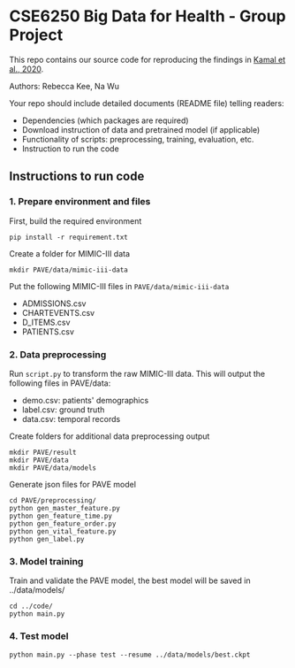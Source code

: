 # CSE6250 Big Data for Health - Group Project

This repo contains our source code for reproducing the findings in  [Kamal et al., 2020](https://bmcmedinformdecismak.biomedcentral.com/articles/10.1186/s12911-020-01331-7).

Authors: Rebecca Kee, Na Wu

Your repo should include detailed documents (README file) telling readers:
* Dependencies (which packages are required)
* Download instruction of data and pretrained model (if applicable)
* Functionality of scripts: preprocessing, training, evaluation, etc.
* Instruction to run the code

## Instructions to run code

### 1. Prepare environment and files

First, build the required environment
```
pip install -r requirement.txt
```

Create a folder for MIMIC-III data
``` 
mkdir PAVE/data/mimic-iii-data
```

Put the following MIMIC-III files in `PAVE/data/mimic-iii-data` 
* ADMISSIONS.csv
* CHARTEVENTS.csv
* D_ITEMS.csv
* PATIENTS.csv

### 2. Data preprocessing

Run `script.py` to transform the raw MIMIC-III data. This will output the following files in PAVE/data:
* demo.csv: patients' demographics
* label.csv: ground truth
* data.csv: temporal records

Create folders for additional data preprocessing output
```
mkdir PAVE/result
mkdir PAVE/data
mkdir PAVE/data/models
```

Generate json files for PAVE model
```
cd PAVE/preprocessing/
python gen_master_feature.py 
python gen_feature_time.py
python gen_feature_order.py 
python gen_vital_feature.py 
python gen_label.py 
```

### 3. Model training

Train and validate the PAVE model, the best model will be saved in ../data/models/
```
cd ../code/
python main.py 
```
### 4. Test model
```
python main.py --phase test --resume ../data/models/best.ckpt
```
